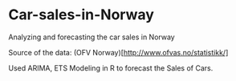 # Car-sales-in-Norway
Analyzing and forecasting the car sales in Norway

Source of the data: (OFV Norway)[http://www.ofvas.no/statistikk/]

Used ARIMA, ETS Modeling in R to forecast the Sales of Cars.
